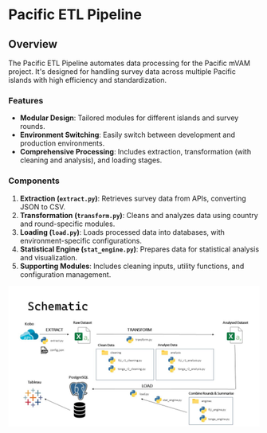 # Pacific ETL Pipeline

## Overview
The Pacific ETL Pipeline automates data processing for the Pacific mVAM project. It's designed for handling survey data across multiple Pacific islands with high efficiency and standardization.

### Features
- **Modular Design**: Tailored modules for different islands and survey rounds.
- **Environment Switching**: Easily switch between development and production environments.
- **Comprehensive Processing**: Includes extraction, transformation (with cleaning and analysis), and loading stages.

### Components
1. **Extraction (`extract.py`)**: Retrieves survey data from APIs, converting JSON to CSV.
2. **Transformation (`transform.py`)**: Cleans and analyzes data using country and round-specific modules.
3. **Loading (`load.py`)**: Loads processed data into databases, with environment-specific configurations.
4. **Statistical Engine (`stat_engine.py`)**: Prepares data for statistical analysis and visualization.
5. **Supporting Modules**: Includes cleaning inputs, utility functions, and configuration management.

![alt text](https://github.com/aaronbwise/Pacific-ETL-pipeline/blob/main/ETL_overview.jpg)
